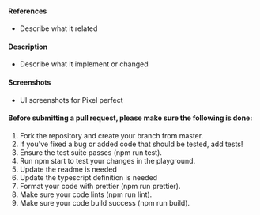 #### References

- Describe what it related

#### Description

- Describe what it implement or changed

#### Screenshots

- UI screenshots for Pixel perfect

#### Before submitting a pull request, please make sure the following is done:

1. Fork the repository and create your branch from master.
2. If you've fixed a bug or added code that should be tested, add tests!
3. Ensure the test suite passes (npm run test).
4. Run npm start to test your changes in the playground.
5. Update the readme is needed
6. Update the typescript definition is needed
7. Format your code with prettier (npm run prettier).
8. Make sure your code lints (npm run lint).
9. Make sure your code build success (npm run build).
